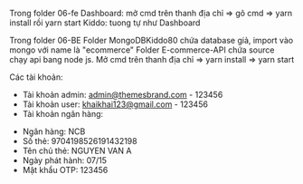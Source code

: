 Trong folder 06-fe
Dashboard: mở cmd trên thanh địa chỉ => gõ cmd => yarn install rồi yarn start
Kiddo: tuong tự như Dashboard

Trong folder 06-BE
Folder MongoDBKiddo80 chứa database giả, import vào mongo với name là "ecommerce"
Folder E-commerce-API chứa source chạy api bang node js. Mở cmd trên thanh địa chỉ => yarn install => yarn start


Các tài khoản:
- Tài khoản admin: admin@themesbrand.com - 123456
- Tài khoản user: khaikhai123@gmail.com - 123456
- Tài khoản ngân hàng: 
+ Ngân hàng: NCB
+ Số thẻ: 9704198526191432198
+ Tên chủ thẻ: NGUYEN VAN A
+ Ngày phát hành: 07/15
+ Mật khẩu OTP: 123456 
